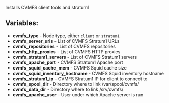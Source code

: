 Installs CVMFS client tools and stratum1

## Variables:
* **cvmfs_type** - Node type, either `client` or `stratum1`
* **cvmfs_server_urls** - List of CVMFS Stratum1 URLs
* **cvmfs_repositories** - List of CVMFS repositories
* **cvmfs_http_proxies** - List of CVMFS HTTP proxies
* **cvmfs_stratum1_servers** - List of CVMFS Stratum1 servers
* **cvmfs_apache_port** - CVMFS Stratum1 Apache port
* **cvmfs_squid_cache_mem** - CVMFS Squid cache size
* **cvmfs_squid_inventory_hostname** - CVMFS Squid inventory hostname
* **cvmfs_stratum1_ip** - CVMFS Stratum1 IP for client to connect to
* **cvmfs_spool_dir** - Directory where to link /var/spool/cvmfs/
* **cvmfs_data_dir** - Directory where to link /srv/cvmfs/
* **cvmfs_apache_user** - User under which Apache server is run
